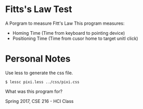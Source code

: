 # Fitts's Law Test #

A Porgram to measure Fitt's Law
This program measures:
- Homing Time (Time from keyboard to pointing device)
- Positioning Time (Time from cusor home to target unitl click)


# Personal Notes #

Use less to generate the css file.
```
$ lessc pixi.less ../css/pixi.css

```

What was this program for?

Spring 2017, CSE 216 - HCI Class


